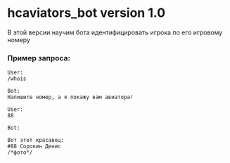 # hcaviators_bot version 1.0
В этой версии научим бота идентифицировать игрока по его игровому номеру

### Пример запроса:
```
User:
/whois

Bot:
Напишите номер, а я покажу вам авиатора!

User:
88

Bot:

Вот этот красавец:
#88 Сорокин Денис
/*фото*/

```
